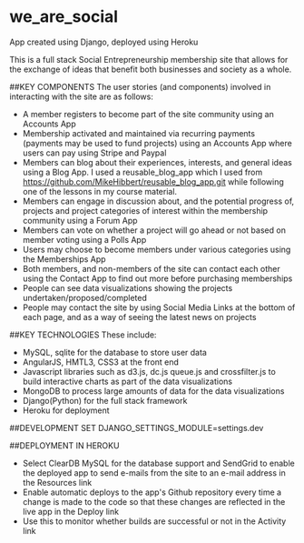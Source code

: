 # we_are_social
App created using Django, deployed using Heroku

This is a full stack Social Entrepreneurship membership site that allows for the exchange of ideas that benefit both businesses and society as a whole.


##KEY COMPONENTS
The user stories (and components) involved in interacting with the site are as follows:
*	A member registers to become part of the site community using an Accounts App
*	Membership activated and maintained via recurring payments (payments may be used to fund projects) using an Accounts App where users can pay using Stripe and Paypal
*	Members can blog about their experiences, interests, and general ideas using a Blog App. I used a reusable_blog_app which I used from https://github.com/MikeHibbert/reusable_blog_app.git while following one of the lessons in my course material.
*	Members can engage in discussion about, and the potential progress of, projects and project categories of interest within the membership community using a Forum App
*	Members can vote on whether a project will go ahead or not based on member voting using a Polls App
*	Users may choose to become members under various categories using the Memberships App
*	Both members, and non-members of the site can contact each other using the Contact App to find out more before purchasing memberships
*	People can see data visualizations showing the projects undertaken/proposed/completed
*	People may contact the site by using Social Media Links at the bottom of each page, and as a way of seeing the latest news on projects



##KEY TECHNOLOGIES
These include:
*	MySQL, sqlite for the database to store user data
*	AngularJS, HMTL3, CSS3 at the front end
*	Javascript libraries such as d3.js, dc.js queue.js and crossfilter.js to build interactive charts as part of the data visualizations
*	MongoDB to process large amounts of data for the data visualizations
*	Django(Python) for the full stack framework
* Heroku for deployment

##DEVELOPMENT
SET DJANGO_SETTINGS_MODULE=settings.dev

##DEPLOYMENT IN HEROKU
* Select ClearDB MySQL for the database support and SendGrid to enable the deployed app to send e-mails from the site to an e-mail address in the Resources link
* Enable automatic deploys to the app's Github repository every time a change is made to the code so that these changes are reflected in the live app in the Deploy link
* Use this to monitor whether builds are successful or not in the Activity link

